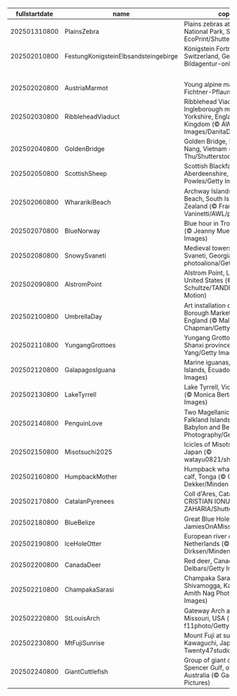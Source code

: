 |fullstartdate|name|copyright|title|image|
|--|--|--|--|--|
202501310800|PlainsZebra|Plains zebras at sunrise, Mokala National Park, South Africa (© EcoPrint/Shutterstock)|Info|![](/en-AU/2025/02/202501310800PlainsZebra.jpg)|
202502010800|FestungKonigsteinElbsandsteingebirge|Königstein Fortress, Saxon Switzerland, Germany (© Bildagentur-online/Exss/Alamy)|Info|![](/en-AU/2025/02/202502010800FestungKonigsteinElbsandsteingebirge.jpg)|
||||![](/en-AU/2025/02/.jpg)|
202502020800|AustriaMarmot|Young alpine marmot (© Jonas Fichtner-Pflaum/Getty Images)|Info|![](/en-AU/2025/02/202502020800AustriaMarmot.jpg)|
202502030800|RibbleheadViaduct|Ribblehead Viaduct and Ingleborough mountain, North Yorkshire, England, United Kingdom (© AWL Images/DanitaDelimont.com)|Info|![](/en-AU/2025/02/202502030800RibbleheadViaduct.jpg)|
202502040800|GoldenBridge|Golden Bridge, Bà Nà Hills, Da Nang, Vietnam (© Hien Phung Thu/Shutterstock)|Info|![](/en-AU/2025/02/202502040800GoldenBridge.jpg)|
202502050800|ScottishSheep|Scottish Blackface sheep, Aberdeenshire, Scotland (© Mike Powles/Getty Images)|Info|![](/en-AU/2025/02/202502050800ScottishSheep.jpg)|
202502060800|WhararikiBeach|Archway Islands, Wharariki Beach, South Island, New Zealand (© Francesco Vaninetti/AWL/plainpicture)|Info|![](/en-AU/2025/02/202502060800WhararikiBeach.jpg)|
202502070800|BlueNorway|Blue hour in Trondheim, Norway (© Jeanny Mueller/Getty Images)|Info|![](/en-AU/2025/02/202502070800BlueNorway.jpg)|
202502080800|SnowySvaneti|Medieval towers in Mestia, Upper Svaneti, Georgia (© photoaliona/Getty Images)|Info|![](/en-AU/2025/02/202502080800SnowySvaneti.jpg)|
202502090800|AlstromPoint|Alstrom Point, Lake Powell, Utah, United States (© T.M. Schultze/TANDEM Stills + Motion)|Info|![](/en-AU/2025/02/202502090800AlstromPoint.jpg)|
202502100800|UmbrellaDay|Art installation of umbrellas, Borough Market, London, England (© Malcolm P Chapman/Getty Images)|Info|![](/en-AU/2025/02/202502100800UmbrellaDay.jpg)|
202502110800|YungangGrottoes|Yungang Grottoes, Datong, Shanxi province, China (© Eric Yang/Getty Images)|Info|![](/en-AU/2025/02/202502110800YungangGrottoes.jpg)|
202502120800|GalapagosIguana|Marine iguanas, Galápagos Islands, Ecuador (© helovi/Getty Images)|Info|![](/en-AU/2025/02/202502120800GalapagosIguana.jpg)|
202502130800|LakeTyrrell|Lake Tyrrell, Victoria, Australia (© Monica Bertolazzi/Getty Images)|Info|![](/en-AU/2025/02/202502130800LakeTyrrell.jpg)|
202502140800|PenguinLove|Two Magellanic penguins, Falkland Islands (© Vicki Jauron, Babylon and Beyond Photography/Getty Images)|Info|![](/en-AU/2025/02/202502140800PenguinLove.jpg)|
202502150800|Misotsuchi2025|Icicles of Misotsuchi, Chichibu, Japan (© watayu0821/shutterstock)|Info|![](/en-AU/2025/02/202502150800Misotsuchi2025.jpg)|
202502160800|HumpbackMother|Humpback whale mother and calf, Tonga (© Chase Dekker/Minden Pictures)|Info|![](/en-AU/2025/02/202502160800HumpbackMother.jpg)|
202502170800|CatalanPyrenees|Coll d'Ares, Catalan Pyrenees (© CRISTIAN IONUT ZAHARIA/Shutterstock)|Info|![](/en-AU/2025/02/202502170800CatalanPyrenees.jpg)|
202502180800|BlueBelize|Great Blue Hole, Belize (© JamiesOnAMission/Shutterstock)|Info|![](/en-AU/2025/02/202502180800BlueBelize.jpg)|
202502190800|IceHoleOtter|European river otter, Lelystad, Netherlands (© Ernst Dirksen/Minden Pictures)|Info|![](/en-AU/2025/02/202502190800IceHoleOtter.jpg)|
202502200800|CanadaDeer|Red deer, Canada (© Delbars/Getty Images)|Info|![](/en-AU/2025/02/202502200800CanadaDeer.jpg)|
202502210800|ChampakaSarasi|Champaka Sarasi pond near Shivamogga, Karnataka, India (© Amith Nag Photography/Getty Images)|Info|![](/en-AU/2025/02/202502210800ChampakaSarasi.jpg)|
202502220800|StLouisArch|Gateway Arch and St. Louis, Missouri, USA (© f11photo/Getty Images)|Info|![](/en-AU/2025/02/202502220800StLouisArch.jpg)|
202502230800|MtFujiSunrise|Mount Fuji at sunrise, Lake Kawaguchi, Japan (© Twenty47studio/Getty Images)|Info|![](/en-AU/2025/02/202502230800MtFujiSunrise.jpg)|
202502240800|GiantCuttlefish|Group of giant cuttlefish in Spencer Gulf, off Whyalla, South Australia (© Gary Bell/Minden Pictures)|Info|![](/en-AU/2025/02/202502240800GiantCuttlefish.jpg)|
